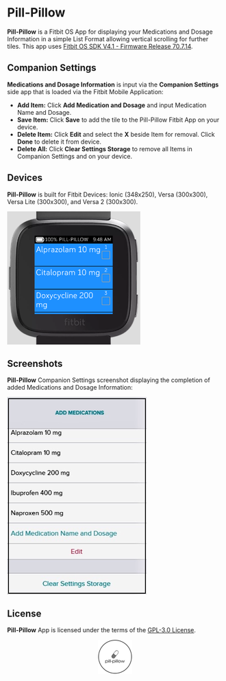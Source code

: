 # Pill-Pillow
**Pill-Pillow** is a Fitbit OS App for displaying your Medications and Dosage Information in a simple List Format allowing vertical scrolling for further tiles. This app uses [Fitbit OS SDK V4.1 - Firmware Release 70.7.14](https://github.com/Fitbit).

## Companion Settings
**Medications and Dosage Information** is input via the **Companion Settings** side app that is loaded via the Fitbit Mobile Application:
- **Add Item:** Click **Add Medication and Dosage** and input Medication Name and Dosage.
- **Save Item:** Click **Save** to add the tile to the Pill-Pillow Fitbit App on your device.
- **Delete Item:** Click **Edit** and select the **X** beside Item for removal. Click **Done** to delete it from device.
- **Delete All:** Click **Clear Settings Storage** to remove all Items in Companion Settings and on your device.

## Devices
**Pill-Pillow** is built for Fitbit Devices: Ionic (348x250), Versa (300x300), Versa Lite (300x300), and Versa 2 (300x300).

<p align="left">
  <img width="311" height=310" src=./screenshots/pill-pillow-versa-1.png>
</p>

## Screenshots 
**Pill-Pillow** Companion Settings screenshot displaying the completion of added Medications and Dosage Information:
<p align="left">
  <img width="326" height="459" src=./screenshots/pill-pillow-companion-1.JPG>            
</p>

## License
**Pill-Pillow** App is licensed under the terms of the [GPL-3.0 License](/LICENSE). 

<p align="middle">
<img width="80" height="80" src=./resources/icon2.png>
</p>
